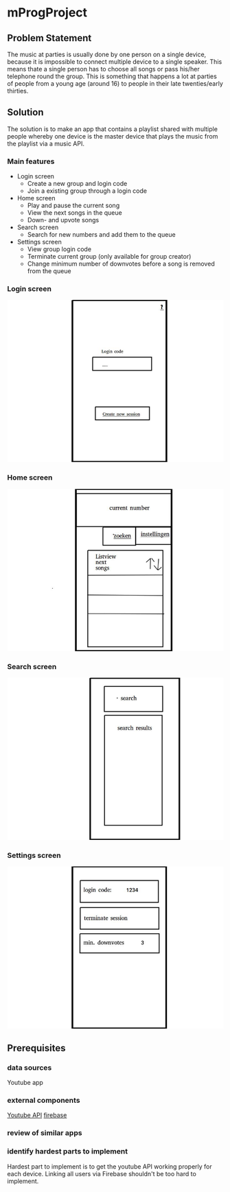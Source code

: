 # mProgProject

## Problem Statement
The music at parties is usually done by one person on a single device, because it is impossible to connect multiple 		   device to a single speaker. This means thate a single person has to choose all songs or pass his/her telephone round the group. 
This is something that happens a lot at parties of people from a young age (around 16) to people in their late twenties/early thirties.
	
## Solution
The solution is to make an app that contains a playlist shared with multiple people whereby one device is the master device that plays the music from the playlist via a music API.

### Main features
- Login screen
	- Create a new group and login code
	- Join a existing group through a login code
- Home screen
	- Play and pause the current song
	- View the next songs in the queue
	- Down- and upvote songs
- Search screen
	- Search for new numbers and add them to the queue
- Settings screen
	- View group login code
	- Terminate current group (only available for group creator)
	- Change minimum number of downvotes before a song is removed from the queue

### Login screen
![Login screen](/doc/Login_screen.jpg)

### Home screen
![Home screen](/doc/Group_leader_screen.jpg)

### Search screen
![Search screen](/doc/Search_screen.jpg)

### Settings screen
![Settings screen](/doc/Settings_screen.jpg)
	
## Prerequisites
### data sources
Youtube app
	
### external components
[Youtube API](https://www.youtube.com/yt/dev/api-resources/)
[firebase](https://firebase.google.com/)
	
### review of similar apps

### identify hardest parts to implement
Hardest part to implement is to get the youtube API working properly for each device. Linking all users via Firebase shouldn't be too hard to implement.
